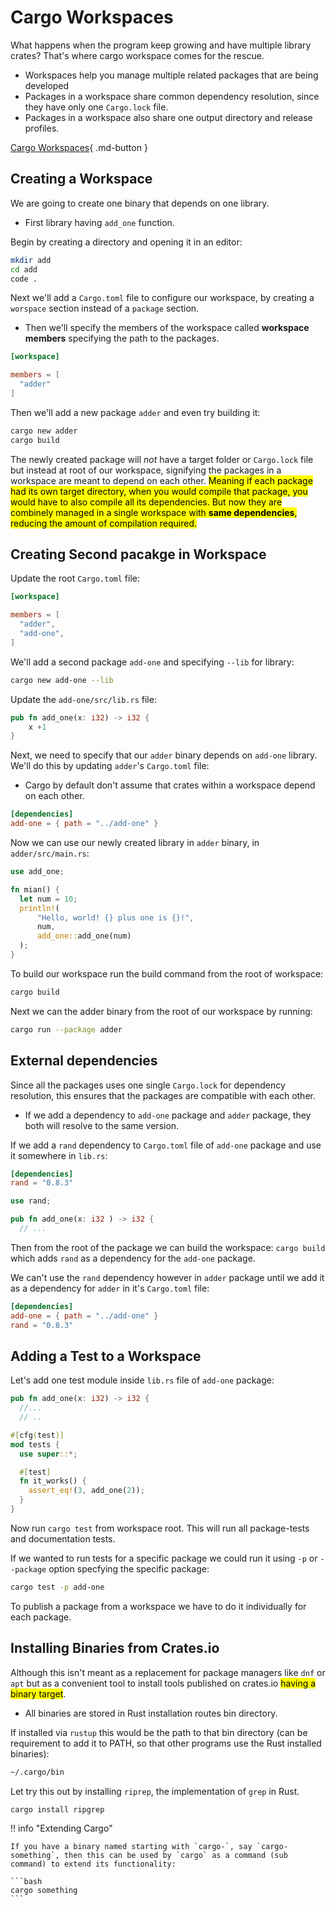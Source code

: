 # Cargo Workspaces

What happens when the program keep growing and have multiple library crates? That's where cargo workspace comes for the rescue.

- Workspaces help you manage multiple related packages that are being developed
- Packages in a workspace share common dependency resolution, since they have only one `Cargo.lock` file.
- Packages in a workspace also share one output directory and release profiles.

[Cargo Workspaces](https://doc.rust-lang.org/stable/book/ch14-03-cargo-workspaces.html){ .md-button }

## Creating a Workspace
We are going to create one binary that depends on one library.
- First library having `add_one` function.

Begin by creating a directory and opening it in an editor:

```bash
mkdir add
cd add
code .
```

Next we'll add a `Cargo.toml` file to configure our workspace, by creating a `worspace` section instead of a `package` section.
- Then we'll specify the members of the workspace called **workspace members** specifying the path to the packages.

```toml
[workspace]

members = [
  "adder"
]
```

Then we'll add a new package `adder` and even try building it:

```bash
cargo new adder
cargo build
```

The newly created package will *not* have a target folder or `Cargo.lock` file but instead at root of our workspace, signifying the packages in a workspace are meant to depend on each other. <mark class="y">Meaning if each package had its own target directory, when you would compile that package, you would have to also compile all its dependencies.</mark><mark class="g"> But now they are combinely managed in a single workspace with **same dependencies**, reducing the amount of compilation required.</mark>

## Creating Second pacakge in Workspace
Update the root `Cargo.toml` file:

```toml
[workspace]

members = [
  "adder",
  "add-one",
]
```

We'll add a second package `add-one` and specifying `--lib` for library:

```bash
cargo new add-one --lib
```

Update the `add-one/src/lib.rs` file:

```rust
pub fn add_one(x: i32) -> i32 {
    x +1
}
```

Next, we need to specify that our `adder` binary depends on `add-one` library. We'll do this by updating `adder`'s `Cargo.toml` file:
- Cargo by default don't assume that crates within a workspace depend on each other.

```toml
[dependencies]
add-one = { path = "../add-one" }
```

Now we can use our newly created library in `adder` binary, in `adder/src/main.rs`:

```rust
use add_one;

fn mian() {
  let num = 10;
  println!(
      "Hello, world! {} plus one is {}!",
      num,
      add_one::add_one(num)
  );
}
```

To build our workspace run the build command from the root of workspace:

```bash
cargo build
```

Next we can the adder binary from the root of our workspace by running:

```bash
cargo run --package adder
```

## External dependencies
Since all the packages uses one single `Cargo.lock` for dependency resolution, this ensures that the packages are compatible with each other.
- If we add a dependency to `add-one` package and `adder` package, they both will resolve to the same version.

If we add a `rand` dependency to `Cargo.toml` file of `add-one` package and use it somewhere in `lib.rs`:

```toml
[dependencies]
rand = "0.8.3"
```

```rust
use rand;

pub fn add_one(x: i32 ) -> i32 {
  // ...
```



Then from the root of the package we can build the workspace: `cargo build` which adds `rand` as a dependency for the `add-one` package.

We can't use the `rand` dependency however in `adder` package until we add it as a dependency for `adder` in it's `Cargo.toml` file:

```toml
[dependencies]
add-one = { path = "../add-one" }
rand = "0.8.3"
```

## Adding a Test to a Workspace
Let's add one test module inside `lib.rs` file of `add-one` package:

```rust
pub fn add_one(x: i32) -> i32 {
  //...
  // ..

#[cfg(test)]
mod tests {
  use super::*;

  #[test]
  fn it_works() {
    assert_eq!(3, add_one(2));
  }
}
```

Now run `cargo test` from workspace root. This will run all package-tests and documentation tests.

If we wanted to run tests for a specific package we could run it using `-p` or `--package` option specfying the specific package:

```bash
cargo test -p add-one
```

To publish a package from a workspace we have to do it individually for each package.

## Installing Binaries from Crates.io
Although this isn't meant as a replacement for package managers like `dnf` or `apt` but as a convenient tool to install tools published on crates.io <mark class="y">having a binary target</mark>.
- All binaries are stored in Rust installation routes bin directory.

If installed via `rustup` this would be the path to that bin directory (can be requirement to add it to PATH, so that other programs use the Rust installed binaries):

```bash
~/.cargo/bin
```

Let try this out by installing `riprep`, the implementation of `grep` in Rust.

```bash
cargo install ripgrep
```

!! info "Extending Cargo"

    If you have a binary named starting with `cargo-`, say `cargo-something`, then this can be used by `cargo` as a command (sub command) to extend its functionality:

    ```bash
    cargo something
    ```

